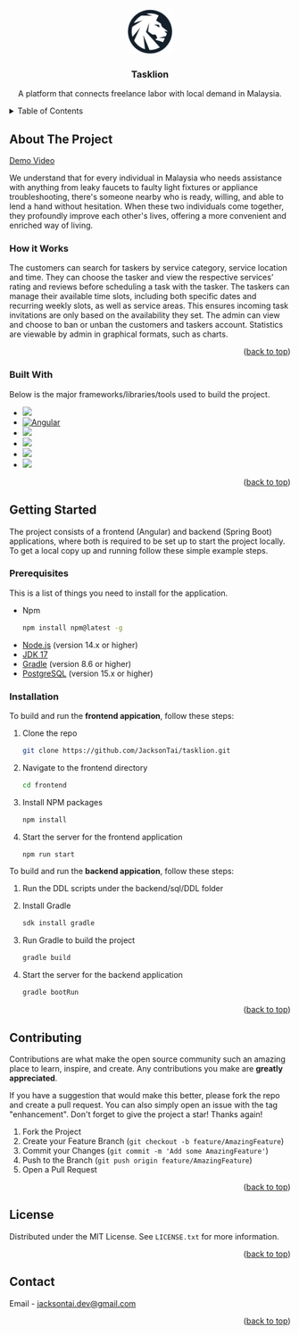 <!-- Improved compatibility of back to top link: See: https://github.com/othneildrew/Best-README-Template/pull/73 -->
<a name="readme-top"></a>
<!--
*** Thanks for checking out the Best-README-Template. If you have a suggestion
*** that would make this better, please fork the repo and create a pull request
*** or simply open an issue with the tag "enhancement".
*** Don't forget to give the project a star!
*** Thanks again! Now go create something AMAZING! :D
-->



<!-- PROJECT SHIELDS -->
<!--
*** I'm using markdown "reference style" links for readability.
*** Reference links are enclosed in brackets [ ] instead of parentheses ( ).
*** See the bottom of this document for the declaration of the reference variables
*** for contributors-url, forks-url, etc. This is an optional, concise syntax you may use.
*** https://www.markdownguide.org/basic-syntax/#reference-style-links
-->


<!-- PROJECT LOGO -->
<br />
<div align="center">
  <a href="https://github.com/othneildrew/Best-README-Template">
    <img src="frontend/src/assets/images/logo.png" alt="Logo" width="80" height="80">
  </a>

  <h3 align="center">Tasklion</h3>

  <p align="center">
    A platform that connects freelance labor with local demand in Malaysia.
<!--     <br />
    <a href="https://github.com/othneildrew/Best-README-Template"><strong>Explore the docs »</strong></a>
    <br />
    <br />
    <a href="https://github.com/othneildrew/Best-README-Template">View Demo</a>
    ·
    <a href="https://github.com/othneildrew/Best-README-Template/issues/new?labels=bug&template=bug-report---.md">Report Bug</a>
    ·
    <a href="https://github.com/othneildrew/Best-README-Template/issues/new?labels=enhancement&template=feature-request---.md">Request Feature</a> -->
  </p>
</div>



<!-- TABLE OF CONTENTS -->
<details>
  <summary>Table of Contents</summary>
  <ol>
    <li>
      <a href="#about-the-project">About The Project</a>
      <ul>
        <li><a href="#built-with">Built With</a></li>
      </ul>
    </li>
    <li>
      <a href="#getting-started">Getting Started</a>
      <ul>
        <li><a href="#prerequisites">Prerequisites</a></li>
        <li><a href="#installation">Installation</a></li>
      </ul>
    </li>
<!--     <li><a href="#usage">Usage</a></li> -->
<!--     <li><a href="#roadmap">Roadmap</a></li> -->
    <li><a href="#contributing">Contributing</a></li>
    <li><a href="#license">License</a></li>
    <li><a href="#contact">Contact</a></li>
<!--     <li><a href="#acknowledgments">Acknowledgments</a></li> -->
  </ol>
</details>



<!-- ABOUT THE PROJECT -->
## About The Project
[Demo Video](https://cloudmails-my.sharepoint.com/:v:/g/personal/tp059628_mail_apu_edu_my/Ee3rvtppN79EhLq06PCcu04B91X-ETfgOmd2eH42BzySPA?e=EZJwg0&nav=eyJyZWZlcnJhbEluZm8iOnsicmVmZXJyYWxBcHAiOiJTdHJlYW1XZWJBcHAiLCJyZWZlcnJhbFZpZXciOiJTaGFyZURpYWxvZy1MaW5rIiwicmVmZXJyYWxBcHBQbGF0Zm9ybSI6IldlYiIsInJlZmVycmFsTW9kZSI6InZpZXcifX0%3D)

We understand that for every individual in Malaysia who needs assistance with anything from leaky faucets to faulty light fixtures or appliance troubleshooting, there's someone nearby who is ready, willing, and able to lend a hand without hesitation. When these two individuals come together, they profoundly improve each other's lives, offering a more convenient and enriched way of living.

### How it Works

The customers can search for taskers by service category, service location and time. They can choose the tasker and view the respective services’ rating and reviews before scheduling a task with the tasker.
The taskers can manage their available time slots, including both specific dates and recurring weekly slots, as well as service areas. This ensures incoming task invitations are only based on the availability they set.
The admin can view and choose to ban or unban the customers and taskers account. Statistics are viewable by admin in graphical formats, such as charts.

<p align="right">(<a href="#readme-top">back to top</a>)</p>



### Built With

Below is the major frameworks/libraries/tools used to build the project.

* <img src="https://img.shields.io/badge/Node.js-339933?style=for-the-badge&logo=nodedotjs&logoColor=white">
* [![Angular][Angular.io]][Angular-url]
* <img src="https://img.shields.io/badge/Spring_Boot-F2F4F9?style=for-the-badge&logo=spring-boot">
* <img src="https://img.shields.io/badge/Spring_Security-6DB33F?style=for-the-badge&logo=Spring-Security&logoColor=white">
* <img src="https://img.shields.io/badge/PostgreSQL-316192?style=for-the-badge&logo=postgresql&logoColor=white">
* <img src="https://img.shields.io/badge/gradle-02303A?style=for-the-badge&logo=gradle&logoColor=white">

<p align="right">(<a href="#readme-top">back to top</a>)</p>

<!-- GETTING STARTED -->
## Getting Started

The project consists of a frontend (Angular) and backend (Spring Boot) applications, where both is required to be set up to start the project locally.
To get a local copy up and running follow these simple example steps.

### Prerequisites

This is a list of things you need to install for the application.
* Npm
  ```sh
  npm install npm@latest -g
  ```
* [Node.js](https://nodejs.org/en) (version 14.x or higher)
* [JDK 17](https://www.oracle.com/my/java/technologies/downloads/#java17)
* [Gradle](https://gradle.org/) (version 8.6 or higher)
* [PostgreSQL](https://www.postgresql.org/) (version 15.x or higher)

### Installation

To build and run the **frontend appication**, follow these steps:

1. Clone the repo
   ```sh
   git clone https://github.com/JacksonTai/tasklion.git
   ```
2. Navigate to the frontend directory
   ```sh
   cd frontend
   ```
3. Install NPM packages
   ```sh
   npm install
   ```
4. Start the server for the frontend application
   ```sh
   npm run start
   ```

To build and run the **backend appication**, follow these steps:

1. Run the DDL scripts under the backend/sql/DDL folder

2. Install Gradle
   ```sh
   sdk install gradle
   ```
3. Run Gradle to build the project
   ```sh
   gradle build
   ```
4. Start the server for the backend application
   ```sh
   gradle bootRun
   ```
<p align="right">(<a href="#readme-top">back to top</a>)</p>



<!-- USAGE EXAMPLES -->


<!-- ROADMAP -->



<!-- CONTRIBUTING -->
## Contributing

Contributions are what make the open source community such an amazing place to learn, inspire, and create. Any contributions you make are **greatly appreciated**.

If you have a suggestion that would make this better, please fork the repo and create a pull request. You can also simply open an issue with the tag "enhancement".
Don't forget to give the project a star! Thanks again!

1. Fork the Project
2. Create your Feature Branch (`git checkout -b feature/AmazingFeature`)
3. Commit your Changes (`git commit -m 'Add some AmazingFeature'`)
4. Push to the Branch (`git push origin feature/AmazingFeature`)
5. Open a Pull Request

<p align="right">(<a href="#readme-top">back to top</a>)</p>



<!-- LICENSE -->
## License

Distributed under the MIT License. See `LICENSE.txt` for more information.

<p align="right">(<a href="#readme-top">back to top</a>)</p>



<!-- CONTACT -->
## Contact

Email - jacksontai.dev@gmail.com


<p align="right">(<a href="#readme-top">back to top</a>)</p>



<!-- ACKNOWLEDGMENTS -->



<!-- MARKDOWN LINKS & IMAGES -->
<!-- https://www.markdownguide.org/basic-syntax/#reference-style-links -->
[contributors-shield]: https://img.shields.io/github/contributors/othneildrew/Best-README-Template.svg?style=for-the-badge
[contributors-url]: https://github.com/othneildrew/Best-README-Template/graphs/contributors
[forks-shield]: https://img.shields.io/github/forks/othneildrew/Best-README-Template.svg?style=for-the-badge
[forks-url]: https://github.com/othneildrew/Best-README-Template/network/members
[stars-shield]: https://img.shields.io/github/stars/othneildrew/Best-README-Template.svg?style=for-the-badge
[stars-url]: https://github.com/othneildrew/Best-README-Template/stargazers
[issues-shield]: https://img.shields.io/github/issues/othneildrew/Best-README-Template.svg?style=for-the-badge
[issues-url]: https://github.com/othneildrew/Best-README-Template/issues
[license-shield]: https://img.shields.io/github/license/othneildrew/Best-README-Template.svg?style=for-the-badge
[license-url]: https://github.com/othneildrew/Best-README-Template/blob/master/LICENSE.txt
[linkedin-shield]: https://img.shields.io/badge/-LinkedIn-black.svg?style=for-the-badge&logo=linkedin&colorB=555
[linkedin-url]: https://linkedin.com/in/othneildrew
[product-screenshot]: images/screenshot.png
[Next.js]: https://img.shields.io/badge/next.js-000000?style=for-the-badge&logo=nextdotjs&logoColor=white
[Next-url]: https://nextjs.org/
[React.js]: https://img.shields.io/badge/React-20232A?style=for-the-badge&logo=react&logoColor=61DAFB
[React-url]: https://reactjs.org/
[Vue.js]: https://img.shields.io/badge/Vue.js-35495E?style=for-the-badge&logo=vuedotjs&logoColor=4FC08D
[Vue-url]: https://vuejs.org/
[Angular.io]: https://img.shields.io/badge/Angular-DD0031?style=for-the-badge&logo=angular&logoColor=white
[Angular-url]: https://angular.io/
[Svelte.dev]: https://img.shields.io/badge/Svelte-4A4A55?style=for-the-badge&logo=svelte&logoColor=FF3E00
[Svelte-url]: https://svelte.dev/
[Laravel.com]: https://img.shields.io/badge/Laravel-FF2D20?style=for-the-badge&logo=laravel&logoColor=white
[Laravel-url]: https://laravel.com
[Bootstrap.com]: https://img.shields.io/badge/Bootstrap-563D7C?style=for-the-badge&logo=bootstrap&logoColor=white
[Bootstrap-url]: https://getbootstrap.com
[JQuery.com]: https://img.shields.io/badge/jQuery-0769AD?style=for-the-badge&logo=jquery&logoColor=white
[JQuery-url]: https://jquery.com 
